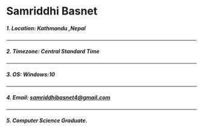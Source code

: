 # Samriddhi Basnet

##### 1. Location: Kathmandu ,Nepal
***
##### 2. Timezone: Central Standard Time
***
##### 3. OS: Windows:10
***
##### 4. Email: samriddhibasnet4@gmail.com
***
##### 5. Computer Science Graduate.